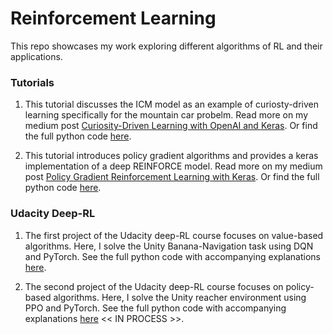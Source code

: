# Reinforcement Learning
This repo showcases my work exploring different algorithms of RL and their applications. 


### Tutorials
1. This tutorial discusses the ICM model as an example of curiosty-driven learning specifically for the mountain car probelm. Read more on my medium post [Curiosity-Driven Learning with OpenAI and Keras](https://medium.com/@gili.karni/curiosity-driven-learning-with-openai-and-keras-66f2c7f091fa?source=friends_link&sk=4ad141db7b3c20d2ebfdbd9c6b14bb35). Or find the full python code [here](https://github.com/karnigili/ReinforcementLearning/blob/master/ICM.ipynb).

2. This tutorial introduces policy gradient algorithms and provides a keras implementation of a deep REINFORCE model. Read more on my medium post [Policy Gradient Reinforcement Learning with Keras](https://medium.com/swlh/policy-gradient-reinforcement-learning-with-keras-57ca6ed32555?source=friends_link&sk=453cf920e6c8fe256a91360d728d7ebd). Or find the full python code [here](https://github.com/karnigili/ReinforcementLearning/blob/master/REINFORCE.ipynb). 


### Udacity Deep-RL
1. The first project of the Udacity deep-RL course focuses on value-based algorithms. Here, I solve the Unity Banana-Navigation task using DQN and PyTorch. See the full python code with accompanying explanations [here](https://github.com/karnigili/ReinforcementLearning/tree/master/Udacity-Deep-RL/DQN). 

1. The second project of the Udacity deep-RL course focuses on policy-based algorithms. Here, I solve the Unity reacher environment using PPO and PyTorch. See the full python code with accompanying explanations [here](https://github.com/karnigili/ReinforcementLearning/tree/master/Udacity-Deep-RL/PPO) << IN PROCESS >>. 
